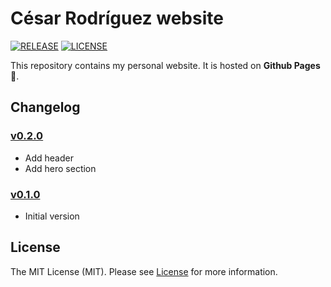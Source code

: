 # César Rodríguez website

[![RELEASE](https://img.shields.io/badge/version-v0.2.0-blue)](https://github.com/cesarrrguez/cesarrguez.github.io/releases/tag/v0.2.0)
[![LICENSE](https://img.shields.io/badge/license-MIT-green)](LICENSE)

This repository contains my personal website. It is hosted on **Github Pages** :rocket:.

## Changelog

### [v0.2.0](https://github.com/cesarrrguez/cesarrguez.github.io/releases/tag/v0.2.0)

- Add header
- Add hero section

### [v0.1.0](https://github.com/cesarrrguez/cesarrguez.github.io/releases/tag/v0.1.0)

- Initial version

## License

The MIT License (MIT). Please see [License](LICENSE) for more information.
